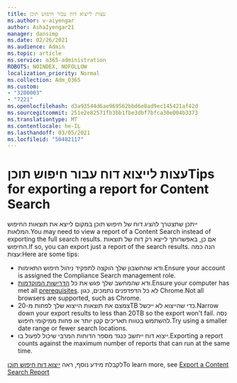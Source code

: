 ```yaml
---
title: עצות לייצוא דוח עבור חיפוש תוכן
ms.author: v-aiyengar
author: AshaIyengar21
manager: dansimp
ms.date: 02/26/2021
ms.audience: Admin
ms.topic: article
ms.service: o365-administration
ROBOTS: NOINDEX, NOFOLLOW
localization_priority: Normal
ms.collection: Adm_O365
ms.custom:
- "3200003"
- "7221"
ms.openlocfilehash: d3a93544d6ae969562bbd6e8ad9ec145421af42d
ms.sourcegitcommit: 251e2e82571fb3bb1fbe3dbf7bfca30e004b3373
ms.translationtype: MT
ms.contentlocale: he-IL
ms.lasthandoff: 03/05/2021
ms.locfileid: "50482117"
---
```

# <a name="tips-for-exporting-a-report-for-content-search"></a><span data-ttu-id="a77a0-102">עצות לייצוא דוח עבור חיפוש תוכן</span><span class="sxs-lookup"><span data-stu-id="a77a0-102">Tips for exporting a report for Content Search</span></span>

<span data-ttu-id="a77a0-103">ייתכן שתצטרך להציג דוח של חיפוש תוכן במקום לייצא את תוצאות החיפוש המלאות.</span><span class="sxs-lookup"><span data-stu-id="a77a0-103">You may need to view a report of a Content Search instead of exporting the full search results.</span></span> <span data-ttu-id="a77a0-104">אם כן, באפשרותך לייצא רק דוח של תוצאות החיפוש.</span><span class="sxs-lookup"><span data-stu-id="a77a0-104">If so, you can export just a report of the search results.</span></span> <span data-ttu-id="a77a0-105">הנה כמה עצות:</span><span class="sxs-lookup"><span data-stu-id="a77a0-105">Here are some tips:</span></span>

- <span data-ttu-id="a77a0-106">ודא שהחשבון שלך הוקצה לתפקיד ניהול חיפוש התאימות.</span><span class="sxs-lookup"><span data-stu-id="a77a0-106">Ensure your account is assigned the Compliance Search management role.</span></span>
- <span data-ttu-id="a77a0-107">ודא שהמחשב שלך פגש את כל [הדרישות המוקדמות](https://go.microsoft.com/fwlink/?linkid=2102407).</span><span class="sxs-lookup"><span data-stu-id="a77a0-107">Ensure your computer has met all [prerequisites](https://go.microsoft.com/fwlink/?linkid=2102407).</span></span> <span data-ttu-id="a77a0-108">לא כל הדפדפנים נתמכים, כגון Chrome.</span><span class="sxs-lookup"><span data-stu-id="a77a0-108">Not all browsers are supported, such as Chrome.</span></span>
- <span data-ttu-id="a77a0-109">צמצם את תוצאות הייצוא שלך לפחות מ-20TB כדי שהייצוא לא ייכשל.</span><span class="sxs-lookup"><span data-stu-id="a77a0-109">Narrow down your export results to less than 20TB so the export won't fail.</span></span> <span data-ttu-id="a77a0-110">נסה להשתמש בטווח תאריכים קטן יותר או פחות ממיקומי חיפוש.</span><span class="sxs-lookup"><span data-stu-id="a77a0-110">Try using a smaller date range or fewer search locations.</span></span>
- <span data-ttu-id="a77a0-111">ייצוא דוח ייחשב כנגד מספר הדוחות המרבי שיכול לפעול בו.</span><span class="sxs-lookup"><span data-stu-id="a77a0-111">Exporting a report counts against the maximum number of reports that can run at the same time.</span></span>

<span data-ttu-id="a77a0-112">לקבלת מידע נוסף, ראה [ייצוא דוח חיפוש תוכן](https://go.microsoft.com/fwlink/?linkid=2102409)</span><span class="sxs-lookup"><span data-stu-id="a77a0-112">To learn more, see [Export a Content Search Report](https://go.microsoft.com/fwlink/?linkid=2102409)</span></span>